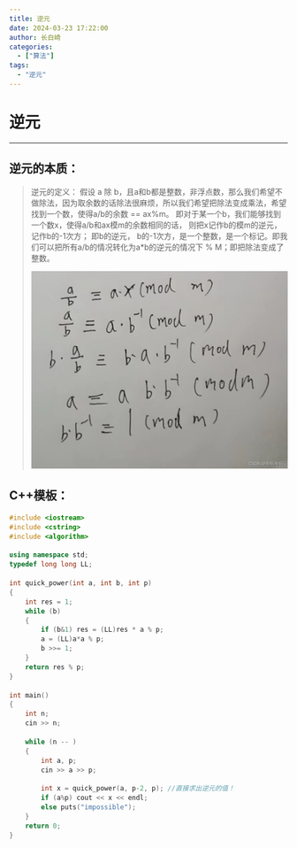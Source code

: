 ```yaml
---
title: 逆元
date: 2024-03-23 17:22:00
author: 长白崎
categories:
  - ["算法"]
tags:
  - "逆元"
---
```


# 逆元

---

## 逆元的本质：

> 逆元的定义： 假设 a 除
> b，且a和b都是整数，非浮点数，那么我们希望不做除法，因为取余数的话除法很麻烦，所以我们希望把除法变成乘法，希望找到一个数，使得a/b的余数 == ax%m。 即对于某一个b，我们能够找到一个数x，使得a/b和ax模m的余数相同的话， 则把x记作b的模m的逆元，记作b的-1次方； 即b的逆元， b的-1次方，是一个整数，是一个标记。即我们可以把所有a/b的情况转化为a*b的逆元的情况下 % M；即把除法变成了整数。
>
> ![在这里插入图片描述](./逆元/images/f045b7206ee24d1bbd0f7889c79c6498.png)



## C++模板：

```c++
#include <iostream>
#include <cstring>
#include <algorithm>

using namespace std;
typedef long long LL;

int quick_power(int a, int b, int p)
{
    int res = 1;
    while (b)
    {
        if (b&1) res = (LL)res * a % p;
        a = (LL)a*a % p;
        b >>= 1;
    }
    return res % p;
}

int main()
{
    int n;
    cin >> n;
    
    while (n -- )
    {
        int a, p;
        cin >> a >> p;
        
        int x = quick_power(a, p-2, p); //直接求出逆元的值！
        if (a%p) cout << x << endl;
        else puts("impossible");
    }
    return 0;
}
```

